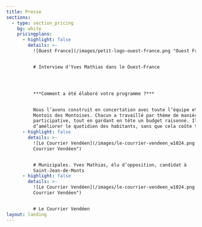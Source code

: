 ```yaml
---
title: Presse
sections:
  - type: section_pricing
    bg: white
    pricingplans:
      - highlight: false
        details: >-
          ![Ouest France](/images/petit-logo-ouest-france.png "Ouest France")


          # Interview d'Yves Mathias dans le Ouest-France




          ***Comment a été élaboré votre programme ?***


          Nous l’avons construit en concertation avec toute l’équipe et avec des
          Montois des Montoises. Chacun a travaillé par thème de manière
          participative, tout en gardant en tête un budget raisonné. Il s’agit
          d’améliorer le quotidien des habitants, sans que cela coûte trop cher.
      - highlight: false
        details: >-
          ![Le Courrier Vendéen](/images/le-courrier-vendeen_w1024.png "Le
          Courrier Vendéen")


          # Municipales. Yves Mathias, élu d’opposition, candidat à
          Saint-Jean-de-Monts
      - highlight: false
        details: >-
          ![Le Courrier Vendéen](/images/le-courrier-vendeen_w1024.png "Le
          Courrier Vendéen")


          # Le Courrier Vendéen
layout: landing
---
```


